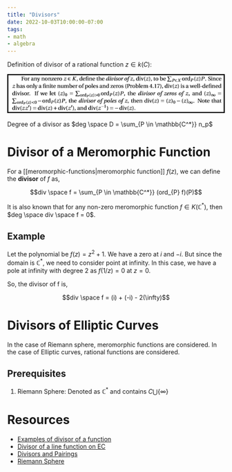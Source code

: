 ```yaml
---
title: "Divisors"
date: 2022-10-03T10:00:00-07:00
tags:
- math
- algebra
---
```


Definition of divisor of a rational function $z \in k(C)$:

![divisor definition](thoughts/images/divisors.png)

Degree of a divisor as $deg \space D = \sum_{P \in \mathbb{C^*}} n_p$

# Divisor of a Meromorphic Function

For a [[meromorphic-functions|meromorphic function]] $f(z)$, we can define the **divisor** of $f$ as,

$$div \space f = \sum_{P \in \mathbb{C^*}} (ord_{P} f)(P)$$

It is also known that for any non-zero meromorphic function $f \in K(\mathbb{C^*})$, then $deg \space div \space f = 0$.

## Example

Let the polynomial be $f(z) = z^2 + 1$. We have a zero at $i$ and $-i$. But since the domain is $\mathbb{C^*}$, we need to consider point at infinity. In this case, we have a pole at infinity with degree 2 as $f(1/z) = 0$ at $z = 0$.

So, the divisor of f is,

$$div \space f = (i) + (-i) - 2(\infty)$$

# Divisors of Elliptic Curves

In the case of Riemann sphere, meromorphic functions are considered. In the case of Elliptic curves, rational functions are considered.

## Prerequisites
1. Riemann Sphere: Denoted as $\mathbb{C^*}$ and contains $C \bigcup \lbrace \infty \rbrace$

# Resources
- [Examples of divisor of a function](https://math.stackexchange.com/questions/1290619/example-of-a-divisor-of-a-function)
- [Divisor of a line function on EC](https://math.stackexchange.com/questions/2434900/let-f-be-the-divisor-of-a-function-on-an-elliptic-curve-why-does-degf)
- [Divisors and Pairings](https://klwu.co/knowledge/ec-basics-3-divisors/)
- [Riemann Sphere](https://mathimages.swarthmore.edu/index.php/Riemann_Sphere)

